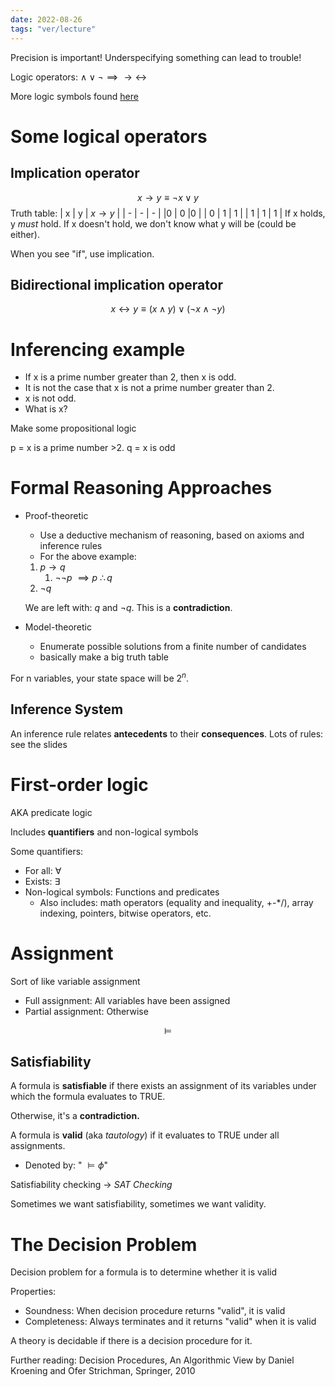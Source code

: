 ```yaml
---
date: 2022-08-26
tags: "ver/lecture"
---
```

Precision is important! Underspecifying something can lead to trouble!

Logic operators: $\land \lor \lnot \implies \rightarrow \leftrightarrow$

More logic symbols found [here](https://en.wikipedia.org/wiki/List_of_logic_symbols)

# Some logical operators
## Implication operator
$$ x \rightarrow y \equiv \lnot x \lor y $$
Truth table:
| x | y | $x \rightarrow y$ |
| - | - | - |
|0 | 0 |0 |
| 0 | 1 | 1 |
| 1 | 1 | 1 |
If x holds, y *must* hold.
If x doesn't hold, we don't know what y will be (could be either).

When you see "if", use implication.

## Bidirectional implication operator
$$ x \leftrightarrow y \equiv (x \land y) \lor (\lnot x \land \lnot y) $$

# Inferencing example
- If x is a prime number greater than 2, then x is odd.
- It is not the case that x is not a prime number greater than 2.
- x is not odd.
- What is x?

Make some propositional logic

p = x is a prime number >2.
q = x is odd


# Formal Reasoning Approaches
- Proof-theoretic
	- Use a deductive mechanism of reasoning, based on axioms and inference rules
	- For the above example:
	1. $p \rightarrow q$
		1. $\lnot\lnot p$
		$\implies p$
		$\therefore q$
	3. $\lnot q$

	We are left with: $q$ and $\lnot q$. This is a **contradiction**.

- Model-theoretic
	- Enumerate possible solutions from a finite number of candidates
	- basically make a big truth table

For n variables, your state space will be $2^n$.


## Inference System
An inference rule relates **antecedents** to their **consequences**.
Lots of rules: see the slides

# First-order logic
AKA predicate logic

Includes **quantifiers** and non-logical symbols

Some quantifiers:
- For all: $\forall$
- Exists: $\exists$
- Non-logical symbols: Functions and predicates
	- Also includes: math operators (equality and inequality, +-\*/), array indexing, pointers, bitwise operators, etc.

# Assignment
Sort of like variable assignment

- Full assignment: All variables have been assigned
- Partial assignment: Otherwise

$$\models$$
## Satisfiability
A formula is **satisfiable** if there exists an assignment of its variables under which the formula evaluates to TRUE.

Otherwise, it's a **contradiction.**

A formula is **valid** (aka *tautology*) if it evaluates to TRUE under all assignments.
- Denoted by: " $\models \phi$"

Satisfiability checking -> *SAT Checking*

Sometimes we want satisfiability, sometimes we want validity.

# The Decision Problem
Decision problem for a formula is to determine whether it is valid

Properties:
- Soundness: When decision procedure returns "valid", it is valid
- Completeness: Always terminates and it returns "valid" when it is valid

A theory is decidable if there is a decision procedure for it.

Further reading: Decision Procedures, An Algorithmic View by Daniel Kroening and Ofer Strichman, Springer, 2010



